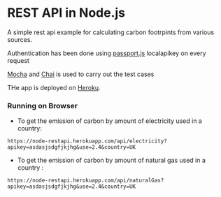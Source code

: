 # REST API in Node.js 

A simple rest api example for calculating carbon footrpints from various sources.

Authentication has been done using [passport.js](http://passportjs.org/) localapikey on every request

[Mocha](https://mochajs.org/) and [Chai](http://chaijs.com/) is used to carry out the test cases

THe app is deployed on [Heroku](https://www.heroku.com/). 

### Running on Browser
* To get the emission of carbon by amount of electricity used in a country:

```https://node-restapi.herokuapp.com/api/electricity?apikey=asdasjsdgfjkjhg&use=2.4&country=UK```
* To get the emission of carbon by amount of natural gas used in a country : 

```https://node-restapi.herokuapp.com/api/naturalGas?apikey=asdasjsdgfjkjhg&use=2.4&country=UK```
